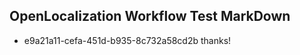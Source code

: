 ## OpenLocalization Workflow Test MarkDown
* e9a21a11-cefa-451d-b935-8c732a58cd2b 
thanks!<!--HONumber=Mar16_HO3-->

